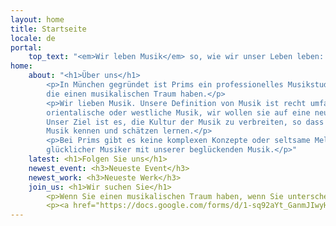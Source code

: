 ```yaml
---
layout: home
title: Startseite
locale: de
portal:
    top_text: "<em>Wir leben Musik</em> so, wie wir unser Leben leben: frisch und beständig."
home:
    about: "<h1>Über uns</h1>
        <p>In München gegründet ist Prims ein professionelles Musikstudio für junge Musiker, 
        die einen musikalischen Traum haben.</p>
        <p>Wir lieben Musik. Unsere Definition von Musik ist recht umfangreich - egal ob es Klassik oder Folk ist, 
        orientalische oder westliche Musik, wir wollen sie auf eine neue Weise interpretieren.
        Unser Ziel ist es, die Kultur der Musik zu verbreiten, so dass mehr Menschen eine neue Art von 
        Musik kennen und schätzen lernen.</p>
        <p>Bei Prims gibt es keine komplexen Konzepte oder seltsame Melodien, wir sind einfach eine Gruppe 
        glücklicher Musiker mit unserer beglückenden Musik.</p>"
    latest: <h1>Folgen Sie uns</h1>
    newest_event: <h3>Neueste Event</h3>
    newest_work: <h3>Neueste Werk</h3>
    join_us: <h1>Wir suchen Sie</h1>
        <p>Wenn Sie einen musikalischen Traum haben, wenn Sie unterscheiden wollen, begrüßen wir Sie zu uns.</p>
        <p><a href="https://docs.google.com/forms/d/1-sq92aYt_GanmJIwyH-V5WAZGYbiF4p1JOw-gu-vIww/viewform?entry.1981904886=Deutsch" target="_blank">Kontaktieren Sie uns jetzt</a></p>
---
```

